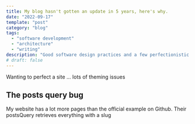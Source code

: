 ```yaml
---
title: My blog hasn't gotten an update in 5 years, here's why.
date: "2022-09-17"
template: "post"
category: "blog"
tags:
  - "software development"
  - "architecture"
  - "writing"
description: "Good software design practices and a few perfectionistic tendencies lead to almost 5 years without any writing. This blog is a deep dive into a few of the struggles of the past 5 years"
# draft: false
---
```


Wanting to perfect a site ...
lots of theming issues

## The posts query bug

My website has a lot more pages than the official example on Github.
Their postsQuery retrieves everything with a slug
